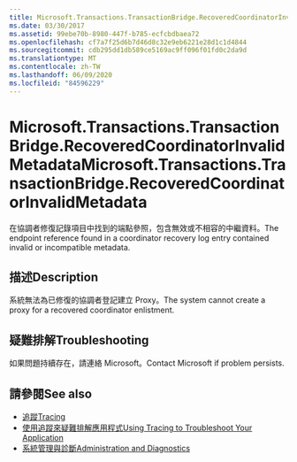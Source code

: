 ```yaml
---
title: Microsoft.Transactions.TransactionBridge.RecoveredCoordinatorInvalidMetadata
ms.date: 03/30/2017
ms.assetid: 99ebe70b-8980-447f-b785-ecfcbdbaea72
ms.openlocfilehash: cf7a7f25d6b7d46d8c32e9eb6221e28d1c1d4844
ms.sourcegitcommit: cdb295dd1db589ce5169ac9ff096f01fd0c2da9d
ms.translationtype: MT
ms.contentlocale: zh-TW
ms.lasthandoff: 06/09/2020
ms.locfileid: "84596229"
---
```

# <a name="microsofttransactionstransactionbridgerecoveredcoordinatorinvalidmetadata"></a><span data-ttu-id="58ccf-102">Microsoft.Transactions.TransactionBridge.RecoveredCoordinatorInvalidMetadata</span><span class="sxs-lookup"><span data-stu-id="58ccf-102">Microsoft.Transactions.TransactionBridge.RecoveredCoordinatorInvalidMetadata</span></span>
<span data-ttu-id="58ccf-103">在協調者修復記錄項目中找到的端點參照，包含無效或不相容的中繼資料。</span><span class="sxs-lookup"><span data-stu-id="58ccf-103">The endpoint reference found in a coordinator recovery log entry contained invalid or incompatible metadata.</span></span>  
  
## <a name="description"></a><span data-ttu-id="58ccf-104">描述</span><span class="sxs-lookup"><span data-stu-id="58ccf-104">Description</span></span>  
 <span data-ttu-id="58ccf-105">系統無法為已修復的協調者登記建立 Proxy。</span><span class="sxs-lookup"><span data-stu-id="58ccf-105">The system cannot create a proxy for a recovered coordinator enlistment.</span></span>  
  
## <a name="troubleshooting"></a><span data-ttu-id="58ccf-106">疑難排解</span><span class="sxs-lookup"><span data-stu-id="58ccf-106">Troubleshooting</span></span>  
 <span data-ttu-id="58ccf-107">如果問題持續存在，請連絡 Microsoft。</span><span class="sxs-lookup"><span data-stu-id="58ccf-107">Contact Microsoft if problem persists.</span></span>  
  
## <a name="see-also"></a><span data-ttu-id="58ccf-108">請參閱</span><span class="sxs-lookup"><span data-stu-id="58ccf-108">See also</span></span>

- [<span data-ttu-id="58ccf-109">追蹤</span><span class="sxs-lookup"><span data-stu-id="58ccf-109">Tracing</span></span>](index.md)
- [<span data-ttu-id="58ccf-110">使用追蹤來疑難排解應用程式</span><span class="sxs-lookup"><span data-stu-id="58ccf-110">Using Tracing to Troubleshoot Your Application</span></span>](using-tracing-to-troubleshoot-your-application.md)
- [<span data-ttu-id="58ccf-111">系統管理與診斷</span><span class="sxs-lookup"><span data-stu-id="58ccf-111">Administration and Diagnostics</span></span>](../index.md)
